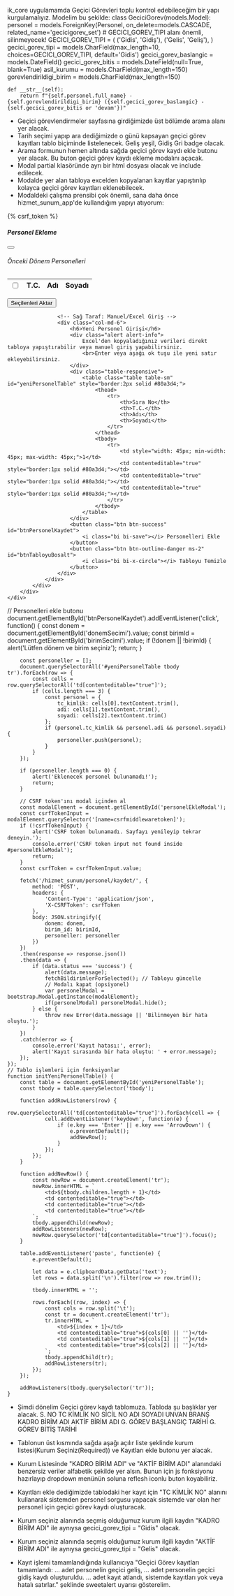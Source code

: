 ik_core uygulamamda Geçici Görevleri toplu kontrol edebileceğim bir yapı kurgulamalıyız.
Modelim bu şekilde:
class GeciciGorev(models.Model):
    personel = models.ForeignKey(Personel, on_delete=models.CASCADE, related_name='gecicigorev_set')
    # GECICI_GOREV_TIPI alanı önemli, silinmeyecek!
    GECICI_GOREV_TIPI = (
        ('Gidis', 'Gidiş'),
        ('Gelis', 'Geliş'),
    )
    gecici_gorev_tipi = models.CharField(max_length=10, choices=GECICI_GOREV_TIPI, default='Gidis')
    gecici_gorev_baslangic = models.DateField()
    gecici_gorev_bitis = models.DateField(null=True, blank=True)
    asil_kurumu = models.CharField(max_length=150)
    gorevlendirildigi_birim = models.CharField(max_length=150)

    def __str__(self):
        return f"{self.personel.full_name} - {self.gorevlendirildigi_birim} ({self.gecici_gorev_baslangic} - {self.gecici_gorev_bitis or 'devam'})"

- Geçici görevlendirmeler sayfasına girdiğimizde üst bölümde arama alanı yer alacak.
- Tarih seçimi yapıp ara dediğimizde o günü kapsayan geçici görev kayıtları tablo biçiminde listelenecek. Geliş yeşil, Gidiş Gri badge olacak.
- Arama formunun hemen altında sağda geçici görev kaydı ekle butonu yer alacak. Bu buton geçici görev kaydı ekleme modalını açacak.
- Modal partial klasöründe ayrı bir html dosyası olacak ve include edilecek.
- Modalde yer alan tabloya excelden kopyalanan kayıtlar yapıştırılıp kolayca geçici görev kayıtları eklenebilecek.
- Modaldeki çalışma prensibi çok önemli, sana daha önce hizmet_sunum_app'de kullandığım yapıyı atıyorum:
<!-- Personel Ekleme Modal -->
<div class="modal fade" id="personelEkleModal" tabindex="-1">
    {% csrf_token %}
    <div class="modal-dialog modal-xl">
        <div class="modal-content">
            <div class="modal-header">
                <h5 class="modal-title">Personel Ekleme</h5>
                <button type="button" class="btn-close" data-bs-dismiss="modal"></button>
            </div>
            <div class="modal-body">
                <div class="row">
                    <!-- Sol Taraf: Önceki Dönem Personelleri -->
                    <div class="col-md-6">
                        <h6>Önceki Dönem Personelleri</h6>
                        <div class="table-responsive">
                            <table class="table table-sm" id="oncekiDonemTable">
                                <thead>
                                    <tr>
                                        <th><input type="checkbox" id="selectAllOnceki"></th>
                                        <th>T.C.</th>
                                        <th>Adı</th>
                                        <th>Soyadı</th>
                                    </tr>
                                </thead>
                                <tbody></tbody>
                            </table>
                        </div>
                        <button class="btn btn-primary" id="btnPersonelAktar">
                            <i class="bi bi-arrow-right"></i> Seçilenleri Aktar
                        </button>
                    </div>

                    <!-- Sağ Taraf: Manuel/Excel Giriş -->
                    <div class="col-md-6">
                        <h6>Yeni Personel Girişi</h6>
                        <div class="alert alert-info">
                            Excel'den kopyaladığınız verileri direkt tabloya yapıştırabilir veya manuel giriş yapabilirsiniz.
                            <br>Enter veya aşağı ok tuşu ile yeni satır ekleyebilirsiniz.
                        </div>
                        <div class="table-responsive">
                            <table class="table table-sm" id="yeniPersonelTable" style="border:2px solid #80a3d4;">
                                <thead>
                                    <tr>
                                        <th>Sıra No</th>
                                        <th>T.C.</th>
                                        <th>Adı</th>
                                        <th>Soyadı</th>
                                    </tr>
                                </thead>
                                <tbody>
                                    <tr>
                                        <td style="width: 45px; min-width: 45px; max-width: 45px;">1</td>
                                        <td contenteditable="true" style="border:1px solid #80a3d4;"></td>
                                        <td contenteditable="true" style="border:1px solid #80a3d4;"></td>
                                        <td contenteditable="true" style="border:1px solid #80a3d4;"></td>
                                    </tr>
                                </tbody>
                            </table>
                        </div>
                        <button class="btn btn-success" id="btnPersonelKaydet">
                            <i class="bi bi-save"></i> Personelleri Ekle
                        </button>
                        <button class="btn btn-outline-danger ms-2" id="btnTabloyuBosalt">
                            <i class="bi bi-x-circle"></i> Tabloyu Temizle
                        </button>
                    </div>
                </div>
            </div>
        </div>
    </div>
</div>
// Personelleri ekle butonu
    document.getElementById('btnPersonelKaydet').addEventListener('click', function() {
        const donem = document.getElementById('donemSecimi').value;
        const birimId = document.getElementById('birimSecimi').value;
        if (!donem || !birimId) {
            alert('Lütfen dönem ve birim seçiniz');
            return;
        }

        const personeller = [];
        document.querySelectorAll('#yeniPersonelTable tbody tr').forEach(row => {
            const cells = row.querySelectorAll('td[contenteditable="true"]');
            if (cells.length === 3) {
                const personel = {
                    tc_kimlik: cells[0].textContent.trim(),
                    adi: cells[1].textContent.trim(),
                    soyadi: cells[2].textContent.trim()
                };
                if (personel.tc_kimlik && personel.adi && personel.soyadi) {
                    personeller.push(personel);
                }
            }
        });

        if (personeller.length === 0) {
            alert('Eklenecek personel bulunamadı!');
            return;
        }
        
        // CSRF token'ını modal içinden al
        const modalElement = document.getElementById('personelEkleModal');
        const csrfTokenInput = modalElement.querySelector('[name=csrfmiddlewaretoken]');
        if (!csrfTokenInput) {
            alert('CSRF token bulunamadı. Sayfayı yenileyip tekrar deneyin.');
            console.error('CSRF token input not found inside #personelEkleModal');
            return;
        }
        const csrfToken = csrfTokenInput.value;

        fetch('/hizmet_sunum/personel/kaydet/', {
            method: 'POST',
            headers: {
                'Content-Type': 'application/json',
                'X-CSRFToken': csrfToken 
            },
            body: JSON.stringify({
                donem: donem,
                birim_id: birimId,
                personeller: personeller
            })
        })
        .then(response => response.json())
        .then(data => {
            if (data.status === 'success') {
                alert(data.message);
                fetchBildirimlerForSelected(); // Tabloyu güncelle
                // Modalı kapat (opsiyonel)
                var personelModal = bootstrap.Modal.getInstance(modalElement);
                if(personelModal) personelModal.hide();
            } else {
                throw new Error(data.message || 'Bilinmeyen bir hata oluştu.');
            }
        })
        .catch(error => {
            console.error('Kayıt hatası:', error);
            alert('Kayıt sırasında bir hata oluştu: ' + error.message);
        });
    });
    // Tablo işlemleri için fonksiyonlar
    function initYeniPersonelTable() {
        const table = document.getElementById('yeniPersonelTable');
        const tbody = table.querySelector('tbody');

        function addRowListeners(row) {
            row.querySelectorAll('td[contenteditable="true"]').forEach(cell => {
                cell.addEventListener('keydown', function(e) {
                    if (e.key === 'Enter' || e.key === 'ArrowDown') {
                        e.preventDefault();
                        addNewRow();
                    }
                });
            });
        }

        function addNewRow() {
            const newRow = document.createElement('tr');
            newRow.innerHTML = `
                <td>${tbody.children.length + 1}</td>
                <td contenteditable="true"></td>
                <td contenteditable="true"></td>
                <td contenteditable="true"></td>
            `;
            tbody.appendChild(newRow);
            addRowListeners(newRow);
            newRow.querySelector('td[contenteditable="true"]').focus();
        }

        table.addEventListener('paste', function(e) {
            e.preventDefault();
            
            let data = e.clipboardData.getData('text');
            let rows = data.split('\n').filter(row => row.trim());
            
            tbody.innerHTML = '';
            
            rows.forEach((row, index) => {
                const cols = row.split('\t');
                const tr = document.createElement('tr');
                tr.innerHTML = `
                    <td>${index + 1}</td>
                    <td contenteditable="true">${cols[0] || ''}</td>
                    <td contenteditable="true">${cols[1] || ''}</td>
                    <td contenteditable="true">${cols[2] || ''}</td>
                `;
                tbody.appendChild(tr);
                addRowListeners(tr);
            });
        });

        addRowListeners(tbody.querySelector('tr'));
    }

- Şimdi dönelim Geçici görev kaydı tablomuza. Tabloda şu başlıklar yer alacak.
S. NO	TC KİMLİK NO	SİCİL NO	ADI	SOYADI	UNVAN	BRANŞ	KADRO BİRİM ADI	AKTİF BİRİM ADI G. GÖREV BAŞLANGIÇ TARİHİ   G. GÖREV BİTİŞ TARİHİ

- Tablonun üst kısmında sağda aşağı açılır liste şeklinde kurum listesi(Kurum Seçiniz(Required)) ve Kayıtları ekle butonu yer alacak.
- Kurum Listesinde "KADRO BİRİM ADI" ve "AKTİF BİRİM ADI" alanındaki benzersiz veriler alfabetik şekilde yer alsın. Bunun için js fonksiyonu hazırlayıp dropdown menünün soluna reflesh iconlu buton koyabiliriz.
- Kayıtları ekle dediğimizde tablodaki her kayıt için "TC KİMLİK NO" alanını kullanarak sistemden personel sorgusu yapacak sistemde var olan her personel için geçici görev kaydı oluşturacak.
- Kurum seçiniz alanında seçmiş olduğumuz kurum ilgili kaydın "KADRO BİRİM ADI" ile aynıysa gecici_gorev_tipi = "Gidis" olacak.
- Kurum seçiniz alanında seçmiş olduğumuz kurum ilgili kaydın "AKTİF BİRİM ADI" ile aynıysa gecici_gorev_tipi = "Gelis" olacak.
- Kayıt işlemi tamamlandığında kullanıcıya "Geçici Görev kayıtları tamamlandı: ... adet personelin geçici geliş, ... adet personelin geçici gidiş kaydı oluşturuldu. ... adet kayıt atlandı, sistemde kayıtları yok veya hatalı satırlar." şeklinde sweetalert uyarısı gösterelim.